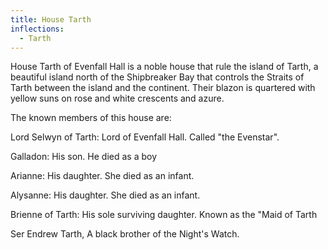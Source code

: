 ```yaml
---
title: House Tarth
inflections:
  - Tarth
---
```


 House Tarth of Evenfall Hall is a noble house that rule the island of Tarth, a beautiful island north of the Shipbreaker Bay that controls the Straits of Tarth between the island and the continent. Their blazon is quartered with yellow suns on rose and white crescents and azure.

The known members of this house are:

Lord Selwyn of Tarth: Lord of Evenfall Hall. Called "the Evenstar".

Galladon: His son. He died as a boy

Arianne: His daughter. She died as an infant.

Alysanne: His daughter. She died as an infant.

Brienne of Tarth: His sole surviving daughter. Known as the "Maid of Tarth

Ser Endrew Tarth, A black brother of the Night's Watch.


